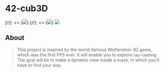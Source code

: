 # 42-cub3D

[//]: <> (![](https://github.com/timygerdes/42-cub3D/workflows/norminette/badge.svg))
[//]: <> (![](https://github.com/timygerdes/42-cub3D/workflows/build/badge.svg))
![](https://img.shields.io/tokei/lines/github/timygerdes/42-cub3D?style=plastic?color=blue)

## About
>This project is inspired by the world-famous Wolfenstein 3D game, which was the first FPS ever. It will enable you to explore ray-casting. The goal will be to make a dynamic view inside a maze, in which you’ll have to find your way.

